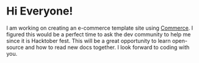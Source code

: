 # Hi Everyone! 

I am working on creating an e-commerce template site using [Commerce](https://commercejs.com/docs/). I figured this would be a perfect time to ask the dev community to help me since it is Hacktober fest. This will be a great opportunity to learn open-source and how to read new docs together. I look forward to coding with you.


